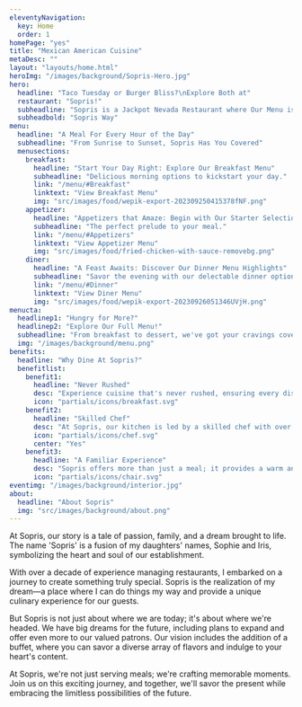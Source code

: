 ```yaml
---
eleventyNavigation:
  key: Home
  order: 1
homePage: "yes"
title: "Mexican American Cuisine"
metaDesc: ""
layout: "layouts/home.html"
heroImg: "/images/background/Sopris-Hero.jpg"
hero:
  headline: "Taco Tuesday or Burger Bliss?\nExplore Both at"
  restaurant: "Sopris!"
  subheadline: "Sopris is a Jackpot Nevada Restaurant where Our Menu is Your Playground: Tacos, Burgers, and More the "
  subheadbold: "Sopris Way"
menu:
  headline: "A Meal For Every Hour of the Day"
  subheadline: "From Sunrise to Sunset, Sopris Has You Covered"
  menusections:
    breakfast:
      headline: "Start Your Day Right: Explore Our Breakfast Menu"
      subheadline: "Delicious morning options to kickstart your day."
      link: "/menu/#Breakfast"
      linktext: "View Breakfast Menu"
      img: "src/images/food/wepik-export-202309250415378fNF.png"
    appetizer:
      headline: "Appetizers that Amaze: Begin with Our Starter Selection"
      subheadline: "The perfect prelude to your meal."
      link: "/menu/#Appetizers"
      linktext: "View Appetizer Menu"
      img: "src/images/food/fried-chicken-with-sauce-removebg.png"
    diner:
      headline: "A Feast Awaits: Discover Our Dinner Menu Highlights"
      subheadline: "Savor the evening with our delectable dinner options."
      link: "/menu/#Dinner"
      linktext: "View Diner Menu"
      img: "src/images/food/wepik-export-20230926051346UVjH.png"
menucta:
  headlinep1: "Hungry for More?"
  headlinep2: "Explore Our Full Menu!"
  subheadline: "From breakfast to dessert, we've got your cravings covered."
  img: "/images/background/menu.png"
benefits:
  headline: "Why Dine At Sopris?"
  benefitlist:
    benefit1:
      headline: "Never Rushed"
      desc: "Experience cuisine that's never rushed, ensuring every dish is prepared with care and expertise."
      icon: "partials/icons/breakfast.svg"
    benefit2:
      headline: "Skilled Chef"
      desc: "At Sopris, our kitchen is led by a skilled chef with over a decade of culinary expertise."
      icon: "partials/icons/chef.svg"
      center: "Yes"
    benefit3:
      headline: "A Familiar Experience"
      desc: "Sopris offers more than just a meal; it provides a warm and welcoming ambiance that makes you feel right at home."
      icon: "partials/icons/chair.svg"
eventimg: "/images/background/interior.jpg"
about:
  headline: "About Sopris"
  img: "src/images/background/about.png"
---
```


At Sopris, our story is a tale of passion, family, and a dream brought to life. The name 'Sopris' is a fusion of my daughters' names, Sophie and Iris, symbolizing the heart and soul of our establishment.

With over a decade of experience managing restaurants, I embarked on a journey to create something truly special. Sopris is the realization of my dream—a place where I can do things my way and provide a unique culinary experience for our guests.

But Sopris is not just about where we are today; it's about where we're headed. We have big dreams for the future, including plans to expand and offer even more to our valued patrons. Our vision includes the addition of a buffet, where you can savor a diverse array of flavors and indulge to your heart's content.

At Sopris, we're not just serving meals; we're crafting memorable moments. Join us on this exciting journey, and together, we'll savor the present while embracing the limitless possibilities of the future.